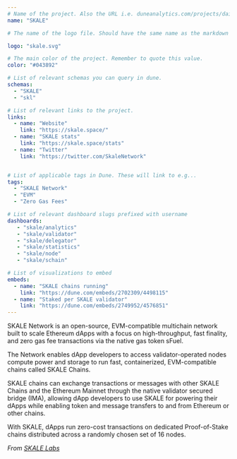 ```yaml
---
# Name of the project. Also the URL i.e. duneanalytics.com/projects/dai.
name: "SKALE" 

# The name of the logo file. Should have the same name as the markdown file.

logo: "skale.svg"

# The main color of the project. Remember to quote this value.
color: "#043892"

# List of relevant schemas you can query in dune.
schemas: 
  - "SKALE"
  - "skl"

# List of relevant links to the project.
links:
  - name: "Website"
    link: "https://skale.space/"
  - name: "SKALE stats"
    link: "https://skale.space/stats"
  - name: "Twitter"
    link: "https://twitter.com/SkaleNetwork"


# List of applicable tags in Dune. These will link to e.g...
tags:
  - "SKALE Network" 
  - "EVM"
  - "Zero Gas Fees"

# List of relevant dashboard slugs prefixed with username
dashboards:
   - "skale/analytics"
   - "skale/validator"
   - "skale/delegator"
   - "skale/statistics"
   - "skale/node"
   - "skale/schain"

# List of visualizations to embed
embeds:
  - name: "SKALE chains running"
    link: "https://dune.com/embeds/2702309/4498115"     
  - name: "Staked per SKALE validator"
    link: "https://dune.com/embeds/2749952/4576851"
---
```


SKALE Network is an open-source, EVM-compatible multichain network built to scale Ethereum dApps with a focus on high-throughput, fast finality, and zero gas fee transactions via the native gas token sFuel.

The Network enables dApp developers to access validator-operated nodes compute power and storage to run fast, containerized, EVM-compatible chains called SKALE Chains.

SKALE chains can exchange transactions or messages with other SKALE Chains and the Ethereum Mainnet through the native validator secured bridge (IMA), allowing dApp developers to use SKALE for powering their dApps while enabling token and message transfers to and from Ethereum or other chains.

With SKALE, dApps run zero-cost transactions on dedicated Proof-of-Stake chains distributed across a randomly chosen set of 16 nodes.

*From [SKALE Labs](https://skale.space/)*
